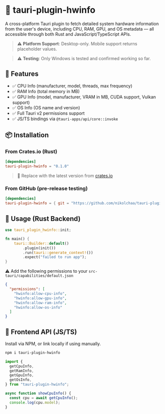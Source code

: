 # 🧠 tauri-plugin-hwinfo

A cross-platform Tauri plugin to fetch detailed system hardware information from the user's device, including CPU, RAM, GPU, and OS metadata — all accessible through both Rust and JavaScript/TypeScript APIs.

> ⚠️ **Platform Support**: Desktop-only. Mobile support returns placeholder values.

> ⚠️ **Testing**: Only Windows is tested and confirmed working so far.

## 🔧 Features

- ✅ CPU Info (manufacturer, model, threads, max frequency)
- ✅ RAM Info (total memory in MB)
- ✅ GPU Info (model, manufacturer, VRAM in MB, CUDA support, Vulkan support)
- ✅ OS Info (OS name and version)
- ✅ Full Tauri v2 permissions support
- ✅ JS/TS bindings via `@tauri-apps/api/core::invoke`

## 📦 Installation

### From Crates.io (Rust)

```toml
[dependencies]
tauri-plugin-hwinfo = "0.1.0"
```

> 🔖 Replace with the latest version from [crates.io](https://crates.io/crates/tauri-plugin-hwinfo)

### From GitHub (pre-release testing)

```toml
[dependencies]
tauri-plugin-hwinfo = { git = "https://github.com/nikolchaa/tauri-plugin-hwinfo", tag = "v0.1.0" }
```

## 🧰 Usage (Rust Backend)

```rust
use tauri_plugin_hwinfo::init;

fn main() {
    tauri::Builder::default()
        .plugin(init())
        .run(tauri::generate_context!())
        .expect("failed to run app");
}
```

⚠️ Add the following permissions to your `src-tauri/capabilities/default.json`

```json
{
  "permissions": [
    "hwinfo:allow-cpu-info",
    "hwinfo:allow-gpu-info",
    "hwinfo:allow-ram-info",
    "hwinfo:allow-os-info"
  ]
}
```

## 📜 Frontend API (JS/TS)

Install via NPM, or link locally if using manually.

```sh
npm i tauri-plugin-hwinfo
```

```ts
import {
  getCpuInfo,
  getRamInfo,
  getGpuInfo,
  getOsInfo,
} from "tauri-plugin-hwinfo";

async function showCpuInfo() {
  const cpu = await getCpuInfo();
  console.log(cpu.model);
}
```
